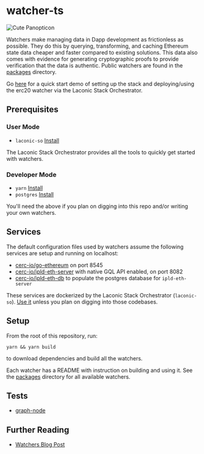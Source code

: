 # watcher-ts

![Cute Panopticon](./docs/watchers-graphic.png)

Watchers make managing data in Dapp development as frictionless as possible. They do this by querying, transforming, and caching Ethereum state data cheaper and faster compared to existing solutions. This data also comes with evidence for generating cryptographic proofs to provide verification that the data is authentic. Public watchers are found in the [packages](./packages) directory.

Go [here](https://github.com/cerc-io/stack-orchestrator/tree/main/stacks/erc20) for a quick start demo of setting up the stack and deploying/using the erc20 watcher via the Laconic Stack Orchestrator.


## Prerequisites

### User Mode

- `laconic-so` [Install](https://github.com/cerc-io/stack-orchestrator#setup)

The Laconic Stack Orchestrator provides all the tools to quickly get started with watchers.

### Developer Mode

- `yarn` [Install](https://yarnpkg.com/getting-started/install)
- `postgres` [Install](https://www.postgresql.org/download/)

You'll need the above if you plan on digging into this repo and/or writing your own watchers.

## Services

The default configuration files used by watchers assume the following services are setup and running on localhost:

* [cerc-io/go-ethereum](https://github.com/cerc-io/go-ethereum/tree/v1.10.25-statediff-v4) on port 8545
* [cerc-io/ipld-eth-server](https://github.com/cerc-io/ipld-eth-server) with native GQL API enabled, on port 8082
* [cerc-io/ipld-eth-db](https://github.com/cerc-io/ipld-eth-db) to populate the postgres database for `ipld-eth-server`

These services are dockerized by the Laconic Stack Orchestrator (`laconic-so`). [Use it](https://github.com/cerc-io/stack-orchestrator) unless you plan on digging into those codebases.

## Setup

From the root of this repository, run:

`yarn && yarn build`

to download dependencies and build all the watchers.

Each watcher has a README with instruction on building and using it. See the [packages](./packages) directory for all available watchers.

[//]: # (TODO: ## Generating Watchers)

## Tests

* [graph-node](./packages/graph-node/README.md)

[//]: # (TODO: ## Contibuting: https://github.com/LaconicNetwork/Laconic-Documentation/issues/93)

## Further Reading

[//]: # (TODO: link to docs.laconic.com when ready)

- [Watchers Blog Post](https://www.laconic.com/blog/laconic-watchers)

